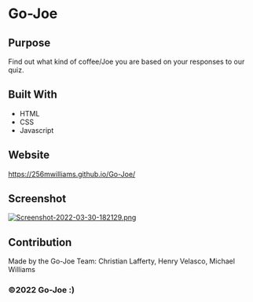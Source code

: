 # Go-Joe


## Purpose
Find out what kind of coffee/Joe you are based on your responses to our quiz.

## Built With
* HTML
* CSS
* Javascript

## Website
https://256mwilliams.github.io/Go-Joe/

## Screenshot
[![Screenshot-2022-03-30-182129.png](https://i.postimg.cc/wTzLJmgB/Screenshot-2022-03-30-182129.png)](https://postimg.cc/jC8DYCWV)

## Contribution
Made by the Go-Joe Team: Christian Lafferty, Henry Velasco, Michael Williams

### ©️2022 Go-Joe :)

